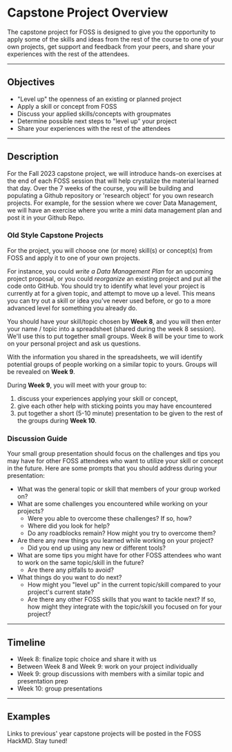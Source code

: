 # Capstone Project Overview

The capstone project for FOSS is designed to give you the opportunity to
apply some of the skills and ideas from the rest of the course to one of
your own projects, get support and feedback from your peers, and share
your experiences with the rest of the attendees.

---

## Objectives

-   "Level up" the openness of an existing or planned project
-   Apply a skill or concept from FOSS
-   Discuss your applied skills/concepts with groupmates
-   Determine possible next steps to "level up" your project
-   Share your experiences with the rest of the attendees

---

## Description

For the Fall 2023 capstone project, we will introduce hands-on exercises at the end of each FOSS session that will help crystalize the material learned that day. Over the 7 weeks of the course, you will be building and populating a Github repository or 'research object' for you own research projects. For example, for the session where we cover Data Management, we will have an exercise where you write a mini data management plan and post it in your Github Repo. 

### Old Style Capstone Projects
For the project, you will choose one (or more) skill(s) or concept(s) from FOSS and apply it to one of your own projects. 

For instance, you could *write a Data Management Plan* for an upcoming project
proposal, or you could *reorganize* an existing project and put all the
code onto GitHub. You should try to identify what level your project
is currently at for a given topic, and attempt to move up a level. This
means you can try out a skill or idea you've never used before, or go
to a more advanced level for something you already do.

You should have your skill/topic chosen by **Week 8**, and you will then
enter your name / topic into a spreadsheet (shared during the week 8 session). We'll use this to
put together small groups. Week 8 will be your time to work on your personal project and ask us questions.

With the information you shared in the spreadsheets, we will identify potential groups of people working on a similar topic to yours. Groups will be revealed on **Week 9**.

During **Week 9**, you will meet with your group to:

1. discuss your experiences applying your skill or concept, 
2. give each other help with sticking points you may have encountered
3. put together a short (5-10 minute) presentation to be given to the rest of the groups during
**Week 10**. 

### Discussion Guide

Your small group presentation should focus on the challenges and tips you may have for
other FOSS attendees who want to utilize your skill or concept in the
future. Here are some prompts that you should address during your presentation:

- What was the general topic or skill that members of your group worked on?
- What are some challenges you encountered while working on your projects?
	- Were you able to overcome these challenges? If so, how?
	- Where did you look for help?
	- Do any roadblocks remain? How might you try to overcome them?
- Are there any new things you learned while working on your project?
	- Did you end up using any new or different tools?
- What are some tips you might have for other FOSS attendees who want to work on the same topic/skill in the future?
	- Are there any pitfalls to avoid?
- What things do you want to do next?
	- How might you "level up" in the current topic/skill compared to your project's current state?
	- Are there any other FOSS skills that you want to tackle next? If so, how might they integrate with the topic/skill you focused on for your project?

---

## Timeline

-   Week 8: finalize topic choice and share it with us
-   Between Week 8 and Week 9: work on your project individually
-   Week 9: group discussions with members with a similar topic and presentation prep
-   Week 10: group presentations

---

## Examples

Links to previous' year capstone projects will be posted in the FOSS HackMD. Stay tuned!
